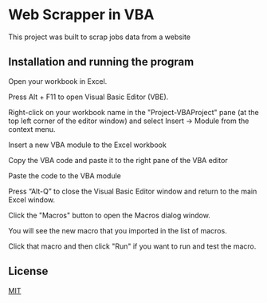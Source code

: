 # Web Scrapper in VBA

This project was built to scrap jobs data from a website

## Installation and running the program

Open your workbook in Excel.

Press Alt + F11 to open Visual Basic Editor (VBE).

Right-click on your workbook name in the "Project-VBAProject" pane (at the top left corner of the editor window) and select Insert -> Module from the context menu.

Insert a new VBA module to the Excel workbook

Copy the VBA code and paste it to the right pane of the VBA editor

Paste the code to the VBA module

Press “Alt-Q” to close the Visual Basic Editor window and return to the main Excel window.

Click the "Macros" button to open the Macros dialog window.

You will see the new macro that you imported in the list of macros.

Click that macro and then click "Run" if you want to run and test the macro.

## License

[MIT](https://choosealicense.com/licenses/mit/)
